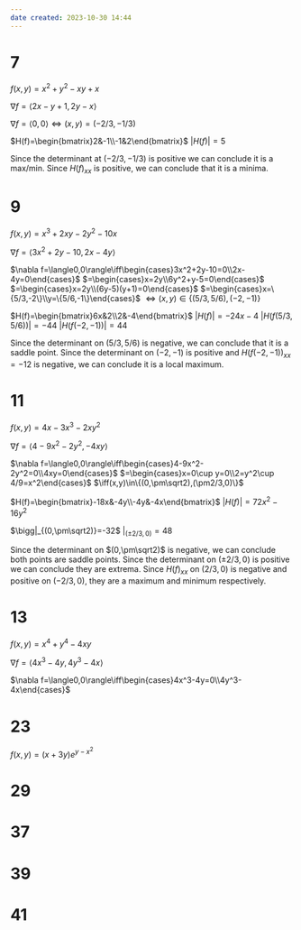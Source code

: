```yaml
---
date created: 2023-10-30 14:44
---
```


# 7

$f(x,y)=x^2+y^2-xy+x$

$\nabla f=\langle 2x-y+1,2y-x\rangle$

$\nabla f=\langle0,0\rangle\iff(x,y)=(-2/3,-1/3)$

$H(f)=\begin{bmatrix}2&-1\\-1&2\end{bmatrix}$
$|H(f)|=5$

Since the determinant at $(-2/3,-1/3)$ is positive we can conclude it is a max/min. Since $H(f)_{xx}$ is positive, we can conclude that it is a minima.

# 9

$f(x,y)=x^3+2xy-2y^2-10x$

$\nabla f=\langle3x^2+2y-10,2x-4y\rangle$

$\nabla f=\langle0,0\rangle\iff\begin{cases}3x^2+2y-10=0\\2x-4y=0\end{cases}$
$=\begin{cases}x=2y\\6y^2+y-5=0\end{cases}$
$=\begin{cases}x=2y\\(6y-5)(y+1)=0\end{cases}$
$=\begin{cases}x=\{5/3,-2\}\\y=\{5/6,-1\}\end{cases}$
$\iff(x,y)\in\{(5/3,5/6),(-2,-1)\}$

$H(f)=\begin{bmatrix}6x&2\\2&-4\end{bmatrix}$
$|H(f)|=-24x-4$
$|H(f(5/3,5/6))|=-44$
$|H(f(-2,-1))|=44$

Since the determinant on $(5/3,5/6)$ is negative, we can conclude that it is a saddle point. Since the determinant on $(-2,-1)$ is positive and $H(f(-2,-1))_{xx}=-12$ is negative, we can conclude it is a local maximum.

# 11

$f(x,y)=4x-3x^3-2xy^2$

$\nabla f=\langle4-9x^2-2y^2,-4xy\rangle$

$\nabla f=\langle0,0\rangle\iff\begin{cases}4-9x^2-2y^2=0\\4xy=0\end{cases}$
$=\begin{cases}x=0\cup y=0\\2=y^2\cup 4/9=x^2\end{cases}$
$\iff(x,y)\in\{(0,\pm\sqrt2),(\pm2/3,0)\}$

$H(f)=\begin{bmatrix}-18x&-4y\\-4y&-4x\end{bmatrix}$
$|H(f)|=72x^2-16y^2$

$\bigg|_{(0,\pm\sqrt2)}=-32$
$\bigg|_{(\pm2/3,0)}=48$

Since the determinant on $(0,\pm\sqrt2)$ is negative, we can conclude both points are saddle points. Since the determinant on $(\pm2/3,0)$ is positive we can conclude they are extrema. Since $H(f)_{xx}$ on $(2/3,0)$ is negative and positive on $(-2/3,0)$, they are a maximum and minimum respectively.

# 13

$f(x,y)=x^4+y^4-4xy$

$\nabla f=\langle4x^3-4y,4y^3-4x\rangle$

$\nabla f=\langle0,0\rangle\iff\begin{cases}4x^3-4y=0\\4y^3-4x\end{cases}$

# 23

$f(x,y)=(x+3y)e^{y-x^2}$

# 29

# 37

# 39

# 41
